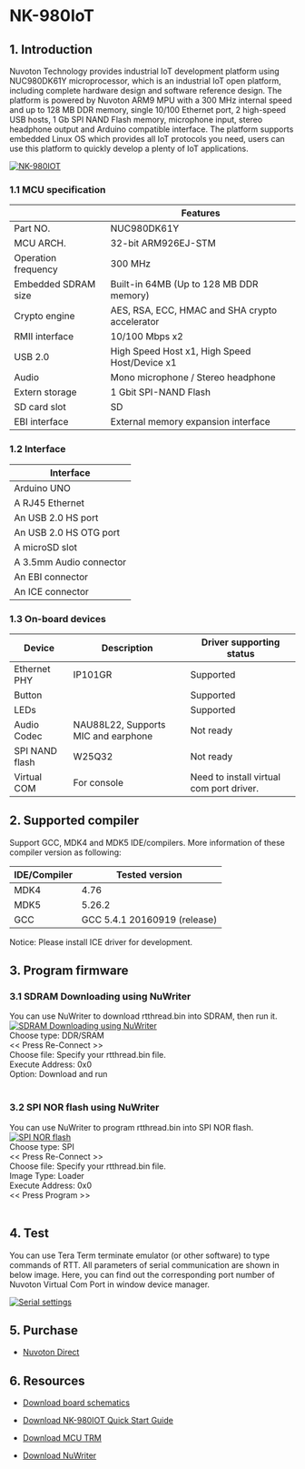 # NK-980IoT
## 1. Introduction
Nuvoton Technology provides industrial IoT development platform using NUC980DK61Y microprocessor, which is an industrial IoT open platform, including complete hardware design and software reference design. The platform is powered by Nuvoton ARM9 MPU with a 300 MHz internal speed and up to 128 MB DDR memory, single 10/100 Ethernet port, 2 high-speed USB hosts, 1 Gb SPI NAND Flash memory, microphone input, stereo headphone output and Arduino compatible interface. The platform supports embedded Linux OS which provides all IoT protocols you need, users can use this platform to quickly develop a plenty of IoT applications.

[![NK-980IOT](https://i.imgur.com/bKvBJLA.png "NK-980IOT")](https://i.imgur.com/bKvBJLA.png "NK-980IOT")


### 1.1 MCU specification

|  | Features |
| -- | -- |
| Part NO. | NUC980DK61Y |
| MCU ARCH. | 32-bit ARM926EJ-STM |
| Operation frequency | 300 MHz |
| Embedded SDRAM size | Built-in 64MB (Up to 128 MB DDR memory) |
| Crypto engine |  AES, RSA, ECC, HMAC and SHA crypto accelerator |
| RMII interface |  10/100 Mbps x2 |
| USB 2.0 |  High Speed Host x1, High Speed Host/Device x1 |
| Audio |  Mono microphone / Stereo headphone |
| Extern storage |  1 Gbit SPI-NAND Flash |
| SD card slot |  SD |
| EBI interface |  External memory expansion interface |

### 1.2 Interface

| Interface |
| -- |
| Arduino UNO |
| A RJ45 Ethernet |
| An USB 2.0 HS port |
| An USB 2.0 HS OTG port |
| A microSD slot |
| A 3.5mm Audio connector |
| An EBI connector |
| An ICE connector |

### 1.3 On-board devices

| Device | Description | Driver supporting status |
| -- | -- | -- |
|Ethernet PHY | IP101GR | Supported |
|Button |  | Supported |
|LEDs |  | Supported |
|Audio Codec | NAU88L22, Supports MIC and earphone | Not ready |
|SPI NAND flash | W25Q32 | Not ready |
|Virtual COM | For console | Need to install virtual com port driver. |

## 2. Supported compiler
Support GCC, MDK4 and MDK5 IDE/compilers. More information of these compiler version as following:

| IDE/Compiler  | Tested version            |
| ---------- | ---------------------------- |
| MDK4       | 4.76                         |
| MDK5       | 5.26.2                       |
| GCC        | GCC 5.4.1 20160919 (release) |

Notice: Please install ICE driver for development.

## 3. Program firmware
### 3.1 SDRAM Downloading using NuWriter
You can use NuWriter to download rtthread.bin into SDRAM, then run it.
[![SDRAM Downloading using NuWriter](https://i.imgur.com/NvbzsRp.gif "SDRAM Downloading using NuWriter")](https://i.imgur.com/NvbzsRp.gif "SDRAM Downloading using NuWriter")
<br>
Choose type: DDR/SRAM<br>
<< Press Re-Connect >><br>
Choose file: Specify your rtthread.bin file.<br>
Execute Address: 0x0<br>
Option: Download and run<br>
<br>

### 3.2 SPI NOR flash using NuWriter
You can use NuWriter to program rtthread.bin into SPI NOR flash.
[![SPI NOR flash](https://i.imgur.com/8OtXGSQ.gif "SPI NOR flash")](https://i.imgur.com/8OtXGSQ.gif "SPI NOR flash using NuWriter")
<br>
Choose type: SPI<br>
<< Press Re-Connect >><br>
Choose file: Specify your rtthread.bin file.<br>
Image Type: Loader<br>
Execute Address: 0x0<br>
<< Press Program >><br>
<br>

## 4. Test
You can use Tera Term terminate emulator (or other software) to type commands of RTT. All parameters of serial communication are shown in below image. Here, you can find out the corresponding port number of Nuvoton Virtual Com Port in window device manager.

[![Serial settings](https://i.imgur.com/5NYuSNM.png "Serial settings")](https://i.imgur.com/5NYuSNM.png "Serial settings")

## 5. Purchase
* [Nuvoton Direct][1]

## 6. Resources
* [Download board schematics][2]
* [Download NK-980IOT Quick Start Guide][3]
* [Download MCU TRM][4]
* [Download NuWriter][5]

  [1]: https://direct.nuvoton.com/tw/numaker-iiot-nuc980
  [2]: https://www.nuvoton.com/resource-download.jsp?tp_GUID=UG1020190308162722
  [3]: http://www.nuvoton.com/resource-download.jsp?tp_GUID=UG0520190311115040
  [4]: https://www.nuvoton.com/resource-download.jsp?tp_GUID=DA05-NUC980-1
  [5]: https://github.com/OpenNuvoton/NUC980_NuWriter
  